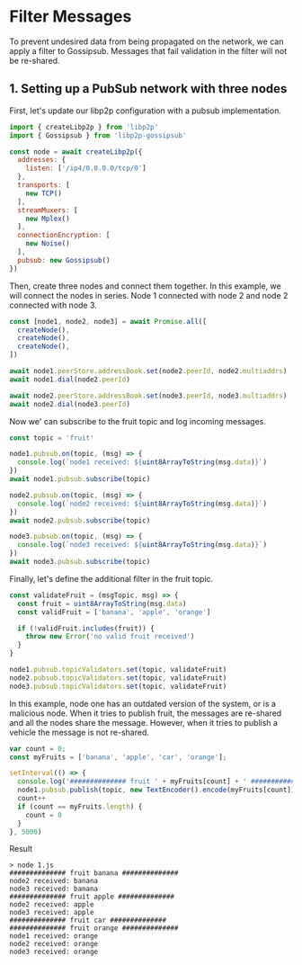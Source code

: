 # Filter Messages

To prevent undesired data from being propagated on the network, we can apply a filter to Gossipsub. Messages that fail validation in the filter will not be re-shared.

## 1. Setting up a PubSub network with three nodes

First, let's update our libp2p configuration with a pubsub implementation.

```JavaScript
import { createLibp2p } from 'libp2p'
import { Gossipsub } from 'libp2p-gossipsub'

const node = await createLibp2p({
  addresses: {
    listen: ['/ip4/0.0.0.0/tcp/0']
  },
  transports: [
    new TCP()
  ],
  streamMuxers: [
    new Mplex()
  ],
  connectionEncryption: [
    new Noise()
  ],
  pubsub: new Gossipsub()
})
```

Then, create three nodes and connect them together. In this example, we will connect the nodes in series. Node 1 connected with node 2 and node 2 connected with node 3.

```JavaScript
const [node1, node2, node3] = await Promise.all([
  createNode(),
  createNode(),
  createNode(),
])

await node1.peerStore.addressBook.set(node2.peerId, node2.multiaddrs)
await node1.dial(node2.peerId)

await node2.peerStore.addressBook.set(node3.peerId, node3.multiaddrs)
await node2.dial(node3.peerId)
```

Now we' can subscribe to the fruit topic and log incoming messages.

```JavaScript
const topic = 'fruit'

node1.pubsub.on(topic, (msg) => {
  console.log(`node1 received: ${uint8ArrayToString(msg.data)}`)
})
await node1.pubsub.subscribe(topic)

node2.pubsub.on(topic, (msg) => {
  console.log(`node2 received: ${uint8ArrayToString(msg.data)}`)
})
await node2.pubsub.subscribe(topic)

node3.pubsub.on(topic, (msg) => {
  console.log(`node3 received: ${uint8ArrayToString(msg.data)}`)
})
await node3.pubsub.subscribe(topic)
```
Finally, let's define the additional filter in the fruit topic.

```JavaScript
const validateFruit = (msgTopic, msg) => {
  const fruit = uint8ArrayToString(msg.data)
  const validFruit = ['banana', 'apple', 'orange']

  if (!validFruit.includes(fruit)) {
    throw new Error('no valid fruit received')
  }
}

node1.pubsub.topicValidators.set(topic, validateFruit)
node2.pubsub.topicValidators.set(topic, validateFruit)
node3.pubsub.topicValidators.set(topic, validateFruit)
```

In this example, node one has an outdated version of the system, or is a malicious node. When it tries to publish fruit, the messages are re-shared and all the nodes share the message. However, when it tries to publish a vehicle the message is not re-shared.

```JavaScript
var count = 0;
const myFruits = ['banana', 'apple', 'car', 'orange'];

setInterval(() => {
  console.log('############## fruit ' + myFruits[count] + ' ##############')
  node1.pubsub.publish(topic, new TextEncoder().encode(myFruits[count]))
  count++
  if (count == myFruits.length) {
    count = 0
  }
}, 5000)
```

Result

```
> node 1.js
############## fruit banana ##############
node2 received: banana
node3 received: banana
############## fruit apple ##############
node2 received: apple
node3 received: apple
############## fruit car ##############
############## fruit orange ##############
node1 received: orange
node2 received: orange
node3 received: orange
```